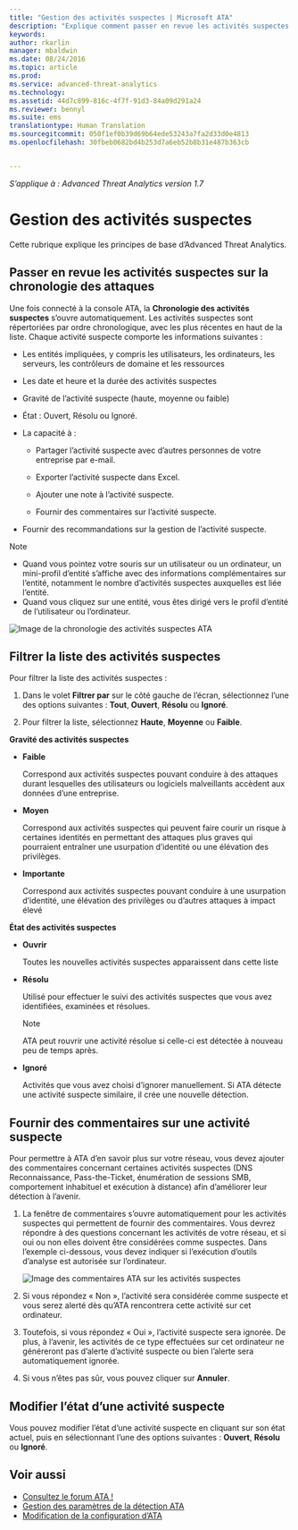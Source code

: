 ```yaml
---
title: "Gestion des activités suspectes | Microsoft ATA"
description: "Explique comment passer en revue les activités suspectes identifiées par ATA"
keywords: 
author: rkarlin
manager: mbaldwin
ms.date: 08/24/2016
ms.topic: article
ms.prod: 
ms.service: advanced-threat-analytics
ms.technology: 
ms.assetid: 44d7c899-816c-4f7f-91d3-84a09d291a24
ms.reviewer: bennyl
ms.suite: ems
translationtype: Human Translation
ms.sourcegitcommit: 050f1ef0b39d69b64ede53243a7fa2d33d0e4813
ms.openlocfilehash: 30fbeb0682bd4b253d7a6eb52b8b31e487b363cb


---
```


*S’applique à : Advanced Threat Analytics version 1.7*



# Gestion des activités suspectes
Cette rubrique explique les principes de base d’Advanced Threat Analytics.

## Passer en revue les activités suspectes sur la chronologie des attaques
Une fois connecté à la console ATA, la **Chronologie des activités suspectes** s’ouvre automatiquement. Les activités suspectes sont répertoriées par ordre chronologique, avec les plus récentes en haut de la liste.
Chaque activité suspecte comporte les informations suivantes :

-   Les entités impliquées, y compris les utilisateurs, les ordinateurs, les serveurs, les contrôleurs de domaine et les ressources

-   Les date et heure et la durée des activités suspectes

-   Gravité de l’activité suspecte (haute, moyenne ou faible)

-   État : Ouvert, Résolu ou Ignoré.

-   La capacité à :

    -   Partager l’activité suspecte avec d’autres personnes de votre entreprise par e-mail.

    -   Exporter l’activité suspecte dans Excel.

    -   Ajouter une note à l’activité suspecte.

    -   Fournir des commentaires sur l’activité suspecte.

-   Fournir des recommandations sur la gestion de l’activité suspecte.

> [!NOTE]
> -   Quand vous pointez votre souris sur un utilisateur ou un ordinateur, un mini-profil d’entité s’affiche avec des informations complémentaires sur l’entité, notamment le nombre d’activités suspectes auxquelles est liée l’entité.
> -   Quand vous cliquez sur une entité, vous êtes dirigé vers le profil d’entité de l’utilisateur ou l’ordinateur.

![Image de la chronologie des activités suspectes ATA](media/ATA-Suspicious-Activity-Timeline.JPG)

## Filtrer la liste des activités suspectes
Pour filtrer la liste des activités suspectes :

1.  Dans le volet **Filtrer par** sur le côté gauche de l’écran, sélectionnez l’une des options suivantes : **Tout**, **Ouvert**, **Résolu** ou **Ignoré**.

2.  Pour filtrer la liste, sélectionnez **Haute**, **Moyenne** ou **Faible**.

**Gravité des activités suspectes**

-   **Faible**

    Correspond aux activités suspectes pouvant conduire à des attaques durant lesquelles des utilisateurs ou logiciels malveillants accèdent aux données d’une entreprise.

-   **Moyen**

    Correspond aux activités suspectes qui peuvent faire courir un risque à certaines identités en permettant des attaques plus graves qui pourraient entraîner une usurpation d’identité ou une élévation des privilèges.

-   **Importante**

    Correspond aux activités suspectes pouvant conduire à une usurpation d’identité, une élévation des privilèges ou d’autres attaques à impact élevé

**État des activités suspectes**

-   **Ouvrir**

    Toutes les nouvelles activités suspectes apparaissent dans cette liste

-   **Résolu**

    Utilisé pour effectuer le suivi des activités suspectes que vous avez identifiées, examinées et résolues.

    > [!NOTE]
    > ATA peut rouvrir une activité résolue si celle-ci est détectée à nouveau peu de temps après.

-   **Ignoré**

    Activités que vous avez choisi d’ignorer manuellement. Si ATA détecte une activité suspecte similaire, il crée une nouvelle détection.

## Fournir des commentaires sur une activité suspecte
Pour permettre à ATA d’en savoir plus sur votre réseau, vous devez ajouter des commentaires concernant certaines activités suspectes (DNS Reconnaissance, Pass-the-Ticket, énumération de sessions SMB, comportement inhabituel et exécution à distance) afin d’améliorer leur détection à l’avenir.

1.  La fenêtre de commentaires s’ouvre automatiquement pour les activités suspectes qui permettent de fournir des commentaires. Vous devrez répondre à des questions concernant les activités de votre réseau, et si oui ou non elles doivent être considérées comme suspectes. Dans l’exemple ci-dessous, vous devez indiquer si l’exécution d’outils d’analyse est autorisée sur l’ordinateur.

    ![Image des commentaires ATA sur les activités suspectes](media/ATA-Input.JPG)

2.  Si vous répondez « Non », l’activité sera considérée comme suspecte et vous serez alerté dès qu’ATA rencontrera cette activité sur cet ordinateur.

3.  Toutefois, si vous répondez « Oui », l’activité suspecte sera ignorée. De plus, à l’avenir, les activités de ce type effectuées sur cet ordinateur ne généreront pas d’alerte d’activité suspecte ou bien l’alerte sera automatiquement ignorée.

4.  Si vous n’êtes pas sûr, vous pouvez cliquer sur **Annuler**.

## Modifier l’état d’une activité suspecte
Vous pouvez modifier l’état d’une activité suspecte en cliquant sur son état actuel, puis en sélectionnant l’une des options suivantes : **Ouvert**, **Résolu** ou **Ignoré**.

## Voir aussi
- [Consultez le forum ATA !](https://social.technet.microsoft.com/Forums/security/home?forum=mata)
- [Gestion des paramètres de la détection ATA](working-with-detection-settings.md)
- [Modification de la configuration d’ATA](modifying-ata-configuration.md)



<!--HONumber=Aug16_HO5-->


